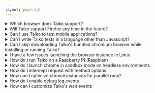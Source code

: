 ```yaml
---
layout: page.njk
---
```


<details>
<summary>Which browser does Taiko support?</summary>

Taiko can be used to automate the latest versions of

* Chrome/Chromium
* Microsoft Edge
* Opera (unverified)

The following browsers are NOT supported

* Firefox
* Safari

</details>

<details>
<summary>Will Taiko support Firefox any time in the future?</summary>

Yes. Taiko is built on Chrome DevTools Protocol, support for which is
slowly being added to Firefox. Taiko should work out of the box for
Firefox when all [CDP features](https://github.com/getgauge/taiko/wiki/Taiko-CDP-Dependencies) 
are implemented. 

</details>

<details>
<summary>Can I use Taiko to test mobile applications?</summary>

No. Taiko can only test web applications using chromium/chrome based
browsers. If you are looking to test chrome browser on android you 
can try the Taiko [android](https://github.com/saikrishna321/taiko-android)
plugin.

</details>

<details>
<summary>Can I write Taiko tests in a language other than 
Javascript?</summary>

Taiko is a Node.js library and Taiko tests can only be written
Javascript or languages that compile to Javascript for example 
[Typescript](https://gist.github.com/nuclearglow/b883ce341a800ed958cb73ca10266aae).

</details>

<details>
<summary>Can I skip downloading Taiko's bundled chromium browser
while installing or running Taiko?</summary>

To skip downloading chromium you can set the 
`TAIKO_SKIP_CHROMIUM_DOWNLOAD` 
[environment variable](https://docs.taiko.dev/#taiko-env-variables)
for example

```
TAIKO_SKIP_CHROMIUM_DOWNLOAD=true npm install -g taiko
```

or set the following property in [`.npmrc`](https://docs.npmjs.com/configuring-npm/npmrc.html)
file
```
taiko_skip_chromium_download=true
```
</details>

<details>
<summary>I have a few issues launching the browser instance in Linux</summary>

Taiko bundles the latest Chromium browser
binary. Linux distributions used in docker 
may need installation of chromium dependencies for it to launch 
and work. If you have trouble launching the browser
instance use the `ldd` command on Taiko's chromium download in 
the `node_modules` folder to list missing dependencies for example

    ldd node_modules/taiko/.local-chromium/linux-xxxxxx/chrome-linux/chrome | grep 'not found'
    libX11-xcb.so.1 => not found
    libXtst.so.6 => not found
    libnss3.so => not found
    libnssutil3.so => not found
    libsmime3.so => not found
    libnspr4.so => not found
    libXss.so.1 => not found
    libasound.so.2 => not found
    libatk-bridge-2.0.so.0 => not found
    libatspi.so.0 => not found
    libgtk-3.so.0 => not found
    libgdk-3.so.0 => not found

Make sure you install these missing dependencies using linux 
distributions package manager like `apt`

</details>

<details>
<summary>How do I run Taiko on a Raspberry PI (Raspbian)</summary>

Taiko's bundled chromium instance is not built for arm platforms like
the Raspberry PI. For raspbian please install the package `chromium-browser`
and skip Taiko's browser download

    apt install chromium-browser
    TAIKO_SKIP_CHROMIUM_DOWNLOAD=true npm install -g taiko
    `TAIKO_BROWSER_PATH=$(which chromium-browser)` taiko

</details>

<details>
<summary>How do I launch chrome in sandbox mode on headless environments</summary>

If you have issues running taiko in headless mode in dockerized 
or virtualized linux environments. You might need to configure a sandbox 
using one of the following ways

* Enable user namespace cloning:
    ```
    sudo sysctl -w kernel.unprivileged_userns_clone=1
    ```
* Or using a [setuid](https://chromium.googlesource.com/chromium/src.git/+/master/docs/linux/suid_sandbox_development.md) sandbox

To disable sandboxing launch chromium with below arguments:

    await openBrowser({args: ['--no-sandbox', '--disable-setuid-sandbox']}); 

Disabling sandbox is not recommended unless you trust the content being loaded.

</details>

<details>
<summary>How do I intercept request with method options</summary>

To ensure CORS security browser sends requests with method `OPTIONS` 
for cross-orgin resource access and currently there is no way to intercept such requests

As a workaround security can be disabled like below,

    await openBrowser({ args: ["--disable-web-security"] });

</details>


<details>
<summary>How can I optimize chrome instances for parallel runs?</summary>

To improve load time when running tests in parallel on cloud, following 
chromium command line args are recommended

    await openBrowser({args: [
                        '--disable-gpu',
                        '--disable-dev-shm-usage',
                        '--disable-setuid-sandbox',
                        '--no-first-run',
                        '--no-sandbox',
                        '--no-zygote']}); 

</details>

<details>
<summary>How do I enable debug log events</summary>

Run with below env to enable debug logs

    env DEBUG="taiko:*" taiko code.js

</details>

<details>
<summary>How can I customize Taiko's wait events</summary>

By default, Taiko  waits for any network requests triggered as part of an action, 
frame load, frame navigation and new target navigation. Navigation actions like 
`goto`, `reload` wait for `loadEventFired`. 

There can be scenarios where Taiko might miss an action that takes time to trigger events.
Below are few where waiting for appropriate events will improve 
performance and reduce flakiness in tests.

* `firstMeaningfulPaint` - Wait for this event if an action can trigger a page load 
which has heavy image or fonts to loaded.
* `targetNavigated` - Wait for this event if there is a new tab/window open or close 
that happens because of an action.
* `loadEventFired` - Wait for this event if an action triggers a page load which is not instanteneous.

For example

    await click(link('open new tab'),{waitForEvents:['targetNavigated']})

</details>